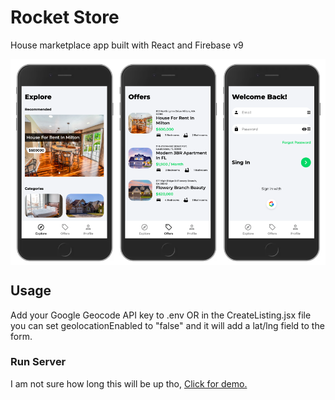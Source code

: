 # Rocket Store

House marketplace app built with React and Firebase v9

<img align="center" src="./rocketstore.png" width="800px" />

## Usage

Add your Google Geocode API key to .env OR in the CreateListing.jsx file you can set geolocationEnabled to "false" and it will add a lat/lng field to the form.

### Run Server

I am not sure how long this will be up tho, [Click for demo.](https://rocket-store-sooty.vercel.app/)

